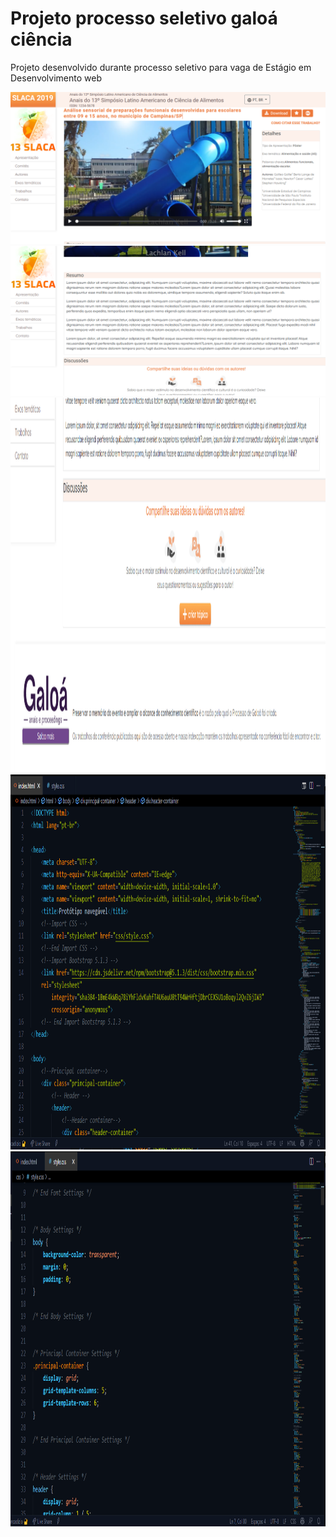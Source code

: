 # Projeto processo seletivo galoá ciência
Projeto desenvolvido durante processo seletivo para vaga de Estágio em Desenvolvimento web

<img src="https://github.com/biancadizio/projeto-galoa/blob/master/prints/projeto1.png?raw=true">

<img src="https://github.com/biancadizio/projeto-galoa/blob/master/prints/projeto3.png?raw=true" >

<img src="https://github.com/biancadizio/projeto-galoa/blob/master/prints/projeto4.png?raw=true" width="1000" height="600">

<img src="https://github.com/biancadizio/projeto-galoa/blob/master/prints/projeto5.png?raw=true" width="1000" height="600">

<img src="https://github.com/biancadizio/projeto-galoa/blob/master/prints/projeto6.png?raw=true" width="1000" height="600">
